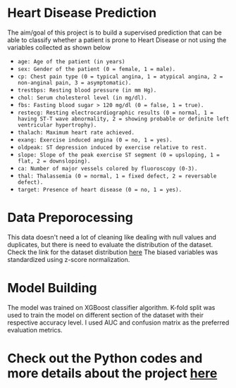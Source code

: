 # Heart Disease Prediction
The aim/goal of this project is to build a supervised prediction that can be able to classify whether a patient is prone to Heart Disease or not using the variables collected as shown below
- `age: Age of the patient (in years)`
- `sex: Gender of the patient (0 = female, 1 = male).`
- `cp: Chest pain type (0 = typical angina, 1 = atypical angina, 2 = non-anginal pain, 3 = asymptomatic).`
- `trestbps: Resting blood pressure (in mm Hg).`
- `chol: Serum cholesterol level (in mg/dl).`
- `fbs: Fasting blood sugar > 120 mg/dl (0 = false, 1 = true).`
- `restecg: Resting electrocardiographic results (0 = normal, 1 = having ST-T wave abnormality, 2 = showing probable or definite left ventricular hypertrophy).`
- `thalach: Maximum heart rate achieved.`
- `exang: Exercise induced angina (0 = no, 1 = yes).`
- `oldpeak: ST depression induced by exercise relative to rest.`
- `slope: Slope of the peak exercise ST segment (0 = upsloping, 1 = flat, 2 = downsloping).`
- `ca: Number of major vessels colored by fluoroscopy (0-3).`
- `thal: Thalassemia (0 = normal, 1 = fixed defect, 2 = reversable defect).`
- `target: Presence of heart disease (0 = no, 1 = yes).`

# Data Preporocessing 
This data doesn't need a lot of cleaning like dealing with null values and duplicates, but there is need to evaluate the distribution of the dataset. Check the link for the dataset distribution [here](https://github.com/chrisaliyuda/Heart-Disease-Prediction/blob/main/Heart%20Disease.ipynb)
The biased variables was standardized using z-score normalization. 

# Model Building 
The model was trained on XGBoost classifier algorithm. K-fold split was used to train the model on different section of the dataset with their respective accuracy level. I used AUC and confusion matrix as the preferred evaluation metrics. 

# Check out the Python codes and more details about the project [here](https://github.com/chrisaliyuda/Heart-Disease-Prediction/blob/main/Heart%20Disease.ipynb)
